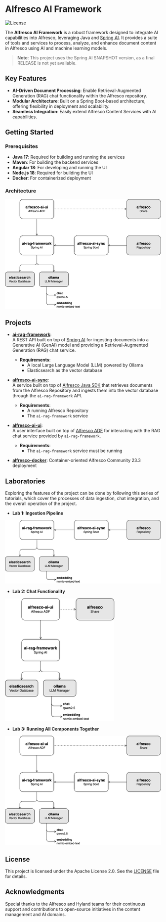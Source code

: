 # Alfresco AI Framework  

[![License](https://img.shields.io/badge/license-Apache%202.0-blue.svg)](https://opensource.org/licenses/Apache-2.0)  

The **Alfresco AI Framework** is a robust framework designed to integrate AI capabilities into Alfresco, leveraging Java and [Spring AI](https://spring.io/projects/spring-ai). It provides a suite of tools and services to process, analyze, and enhance document content in Alfresco using AI and machine learning models.  

> **Note**: This project uses the Spring AI SNAPSHOT version, as a final RELEASE is not yet available.  

## Key Features  

- **AI-Driven Document Processing**: Enable Retrieval-Augmented Generation (RAG) chat functionality within the Alfresco repository.  
- **Modular Architecture**: Built on a Spring Boot-based architecture, offering flexibility in deployment and scalability.  
- **Seamless Integration**: Easily extend Alfresco Content Services with AI capabilities.  

## Getting Started  

### Prerequisites  

- **Java 17**: Required for building and running the services  
- **Maven**: For building the backend services  
- **Angular 18**: For developing and running the UI  
- **Node.js 18**: Required for building the UI  
- **Docker**: For containerized deployment  

### Architecture  

![Architecture Diagram](docs/alfresco-ai-framework.png)  

## Projects  

- **[ai-rag-framework](ai-rag-framework)**:  
  A REST API built on top of [Spring AI](https://spring.io/projects/spring-ai) for ingesting documents into a Generative AI (GenAI) model and providing a Retrieval-Augmented Generation (RAG) chat service.
  - **Requirements**:  
    - A local Large Language Model (LLM) powered by Ollama  
    - Elasticsearch as the vector database  

- **[alfresco-ai-sync](alfresco-ai-sync)**:  
  A service built on top of [Alfresco Java SDK](https://github.com/Alfresco/alfresco-java-sdk) that retrieves documents from the Alfresco Repository and ingests them into the vector database through the `ai-rag-framework` API.  
  - **Requirements**:
    - A running Alfresco Repository  
    - The `ai-rag-framework` service  

- **[alfresco-ai-ui](alfresco-ai-ui)**:  
  A user interface built on top of [Alfresco ADF](https://github.com/Alfresco/alfresco-ng2-components) for interacting with the RAG chat service provided by `ai-rag-framework`.  
  - **Requirements**:  
    - The `ai-rag-framework` service must be running

- **[alfresco-docker](alfresco-docker)**:
  Container-oriented Alfresco Community 23.3 deployment     

## Laboratories

Exploring the features of the project can be done by following this series of tutorials, which cover the processes of data ingestion, chat integration, and the overall operation of the project.

- **Lab 1: Ingestion Pipeline**

![Ingestion Pipeline Diagram](docs/alfresco-ai-framework-ingestion.png)

- **Lab 2: Chat Functionality**  

<img src="docs/alfresco-ai-framework-chatting.png" alt="Chatting Diagram" style="max-width: 70%; height: auto;">

- **Lab 3: Running All Components Together**  

![Architecture Diagram](docs/alfresco-ai-framework.png)

## License  

This project is licensed under the Apache License 2.0. See the [LICENSE](LICENSE) file for details.  

## Acknowledgments  

Special thanks to the Alfresco and Hyland teams for their continuous support and contributions to open-source initiatives in the content management and AI domains.